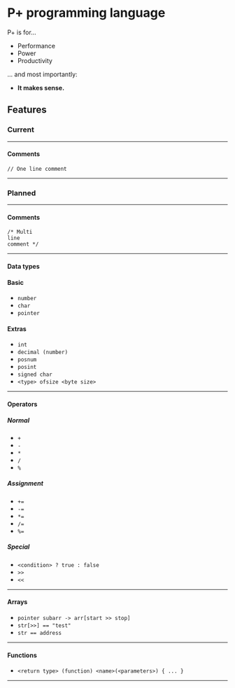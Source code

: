 # P+ programming language
P+ is for...
* Performance
* Power
* Productivity

... and most importantly:
* **It makes sense.**

## Features
### Current

--------

#### Comments
`// One line comment`

--------

### Planned

--------

#### Comments
```
/* Multi
line
comment */
```

--------

#### Data types
#### Basic
* `number`
* `char`
* `pointer`

#### Extras
* `int`
* `decimal (number)`
* `posnum`
* `posint`
* `signed char`
* `<type> ofsize <byte size>`

--------

#### Operators
##### Normal
* `+`
* `-`
* `*`
* `/`
* `%`

##### Assignment
* `+=`
* `-=`
* `*=`
* `/=`
* `%=`

##### Special
* `<condition> ? true : false`
* `>>`
* `<<`

--------

#### Arrays
* `pointer subarr -> arr[start >> stop]`
* `str[>>] == "test"`
* `str == address`

--------

#### Functions
* `<return type> (function) <name>(<parameters>) { ... }`

--------

